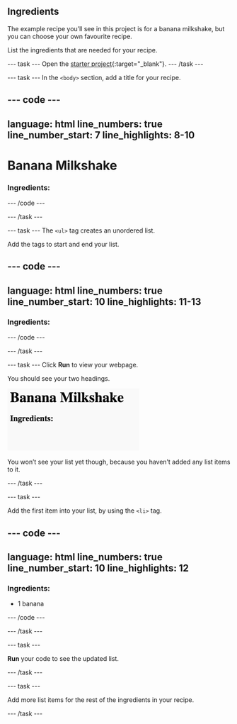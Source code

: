 ## Ingredients

The example recipe you’ll see in this project is for a banana milkshake, but you can choose your own favourite recipe.

List the ingredients that are needed for your recipe.

--- task ---
Open the [starter project](https://editor.raspberrypi.org/en/projects/recipe-starter){:target="_blank"}.
--- /task ---

--- task ---
In the `<body>` section, add a title for your recipe.

--- code ---
---
language: html
line_numbers: true
line_number_start: 7
line_highlights: 8-10
---
<body>
<h1>Banana Milkshake</h1>

<h3>Ingredients:</h3>

</body>
--- /code ---

--- /task ---

--- task ---
The `<ul>` tag creates an unordered list. 

Add the tags to start and end your list. 

--- code ---
---
language: html
line_numbers: true
line_number_start: 10
line_highlights: 11-13
---
<h3>Ingredients:</h3>
<ul>

</ul>

</body>
--- /code ---

--- /task ---

--- task ---
Click **Run** to view your webpage. 

You should see your two headings.

![A web page with the title 'Banana Milkshake' and the subtitle 'Ingredients'](images/recipe-headings.png)

You won’t see your list yet though, because you haven’t added any list items to it.

--- /task ---

--- task ---

Add the first item into your list, by using the `<li>` tag.

--- code ---
---
language: html
line_numbers: true
line_number_start: 10
line_highlights: 12
---
<h3>Ingredients:</h3>
<ul>
<li>1 banana</li>
</ul>

</body>
--- /code ---

--- /task ---

--- task ---

**Run** your code to see the updated list.

--- /task ---

--- task ---

Add more list items for the rest of the ingredients in your recipe.

--- /task ---